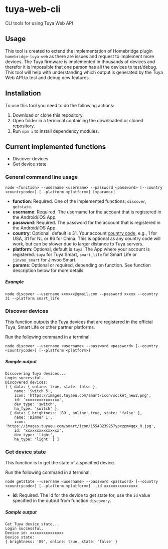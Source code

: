 # tuya-web-cli
CLI tools for using Tuya Web API

## Usage

This tool is created to extend the implementation of Homebridge plugin `homebridge-tuya-web` as there are issues and request to implement more devices. The Tuya firmware is implemented in thousands of devices and therefor it is impossible that one person has all the devices to test/debug. This tool will help with understanding which output is generated by the Tuya Web API to test and debug new features.

## Installation

To use this tool you need to do the following actions:

1. Download or clone this repository.
2. Open folder in a termimal containing the downloaded or cloned repository.
3. Run `npm i` to install dependency modules.

## Current implemented functions

* Discover devices
* Get device state

### General command line usage

`node <function> --username <username> --password <password> [--country <countrycode>] [--platform <platform>] [<params>]`

* **function**: Required. One of the implemented functions; `discover`, `getstate`.
* **username**: Required. The username for the account that is registered in the Android/iOS App.
* **password**: Required. The password for the account that is registered in the Android/iOS App.
* **country**: Optional, default is 31. Your account [country code](https://www.countrycode.org/), e.g., 1 for USA, 31 for NL or 86 for China. This is optional as any country code will work, but can be slower due to larger distance to Tuya servers.
* **platform**: Optional, default is `tuya`. The App where your account is registered. `tuya` for Tuya Smart, `smart_life` for Smart Life or `jinvoo_smart` for Jinvoo Smart.
* **params**: Optional or required, depending on function. See function description below for more details.

##### Example

`node discover --username xxxxxx@gmail.com --password xxxxx --country 31 --platform smart_life`

### Discover devices

This function outputs the Tuya devices that are registered in the official Tuya, Smart Life or other partner platforms.

Run the following command in a terminal.

`node discover --username <username> --password <password> [--country <countrycode>] [--platform <platform>]`

##### Sample output

```
Discovering Tuya devices...
Login successful.
Discovered devices:
[ { data: { online: true, state: false },
    name: 'Switch 5',
    icon: 'https://images.tuyaeu.com/smart/icon/socket_new2.png',
    id: 'xxxxxxxxxxxxxxx',
    dev_type: 'switch',
    ha_type: 'switch' },
  { data: { brightness: '89', online: true, state: 'false' },
    name: 'Dimmer 1',
    icon: 'https://images.tuyaeu.com/smart/icon/15548239257ypxzpm4qgx_0.jpg',
    id: 'xxxxxxxxxxxxxxx',
    dev_type: 'light',
    ha_type: 'light' } ]
```

### Get device state

This function is to get the state of a specified device.

Run the following command in a terminal.

`node getstate --username <username> --password <password> [--country <countrycode>] [--platform <platform>] --id xxxxxxxxxxxxxxx`

* **id**: Required. The id for the device to get state for, use the `id` value specified in the output from function `discovery`.

##### Sample output

```
Get Tuya device state...
Login successful.
Device id: xxxxxxxxxxxxxxx
Device state:
{ brightness: '89', online: true, state: 'false' }
```
